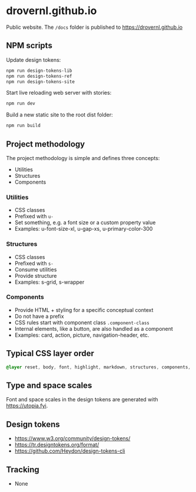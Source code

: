 # drovernl.github.io

Public website. The `/docs` folder is published to <https://drovernl.github.io>

## NPM scripts

Update design tokens:

```bash
npm run design-tokens-lib
npm run design-tokens-ref
npm run design-tokens-site
```

Start live reloading web server with stories:

```bash
npm run dev
```

Build a new static site to the root dist folder:

```bash
npm run build
```

## Project methodology

The project methodology is simple and defines three concepts:

- Utilities
- Structures
- Components

### Utilities

- CSS classes
- Prefixed with `u-`
- Set something, e.g. a font size or a custom property value
- Examples: u-font-size-xl, u-gap-xs, u-primary-color-300

### Structures

- CSS classes
- Prefixed with `s-`
- Consume utilities
- Provide structure
- Examples: s-grid, s-wrapper

### Components

- Provide HTML + styling for a specific conceptual context
- Do not have a prefix
- CSS rules start with component class `.component-class`
- Internal elements, like a button, are also handled as a component
- Examples: card, action, picture, navigation-header, etc.

## Typical CSS layer order

```css
@layer reset, body, font, highlight, markdown, structures, components, ce, utilities, custom;
```

## Type and space scales

Font and space scales in the design tokens are generated with https://utopia.fyi.

## Design tokens

- https://www.w3.org/community/design-tokens/
- https://tr.designtokens.org/format/
- https://github.com/Heydon/design-tokens-cli


## Tracking

- None
